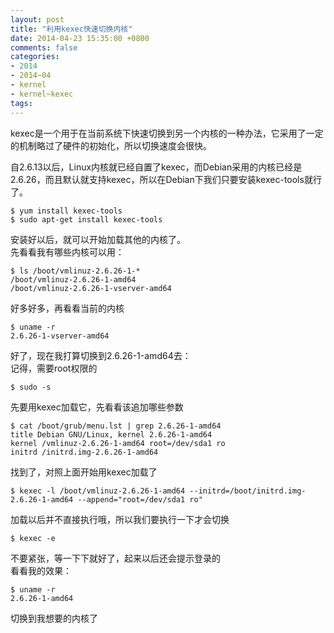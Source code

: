 ```yaml
---
layout: post
title: "利用kexec快速切换内核"
date: 2014-04-23 15:35:00 +0800
comments: false
categories:
- 2014
- 2014~04
- kernel
- kernel~kexec
tags:
---
```

kexec是一个用于在当前系统下快速切换到另一个内核的一种办法，它采用了一定的机制略过了硬件的初始化，所以切换速度会很快。

自2.6.13以后，Linux内核就已经自置了kexec，而Debian采用的内核已经是2.6.26，而且默认就支持kexec，所以在Debian下我们只要安装kexec-tools就行了。

```
$ yum install kexec-tools
$ sudo apt-get install kexec-tools
```

安装好以后，就可以开始加载其他的内核了。  
先看看我有哪些内核可以用：
```
$ ls /boot/vmlinuz-2.6.26-1-*
/boot/vmlinuz-2.6.26-1-amd64         
/boot/vmlinuz-2.6.26-1-vserver-amd64
```
好多好多，再看看当前的内核
```
$ uname -r
2.6.26-1-vserver-amd64
```
好了，现在我打算切换到2.6.26-1-amd64去：  
记得，需要root权限的
```
$ sudo -s
```
先要用kexec加载它，先看看该追加哪些参数
```
$ cat /boot/grub/menu.lst | grep 2.6.26-1-amd64
title Debian GNU/Linux, kernel 2.6.26-1-amd64
kernel /vmlinuz-2.6.26-1-amd64 root=/dev/sda1 ro
initrd /initrd.img-2.6.26-1-amd64
```
找到了，对照上面开始用kexec加载了
```
$ kexec -l /boot/vmlinuz-2.6.26-1-amd64 --initrd=/boot/initrd.img-2.6.26-1-amd64 --append="root=/dev/sda1 ro"
```
加载以后并不直接执行哦，所以我们要执行一下才会切换
```
$ kexec -e
```
不要紧张，等一下下就好了，起来以后还会提示登录的  
看看我的效果：  
```
$ uname -r
2.6.26-1-amd64
```
切换到我想要的内核了

